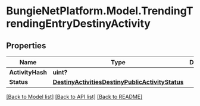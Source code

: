 # BungieNetPlatform.Model.TrendingTrendingEntryDestinyActivity
## Properties

Name | Type | Description | Notes
------------ | ------------- | ------------- | -------------
**ActivityHash** | **uint?** |  | [optional] 
**Status** | [**DestinyActivitiesDestinyPublicActivityStatus**](DestinyActivitiesDestinyPublicActivityStatus.md) |  | [optional] 

[[Back to Model list]](../README.md#documentation-for-models) [[Back to API list]](../README.md#documentation-for-api-endpoints) [[Back to README]](../README.md)

